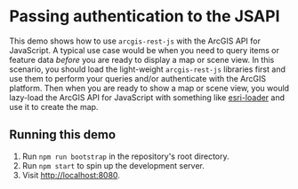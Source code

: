 # Passing authentication to the JSAPI

This demo shows how to use `arcgis-rest-js` with  the ArcGIS API for JavaScript. A typical use case would be when you need to query items or feature data _before_ you are ready to display a map or scene view. In this scenario, you should load the light-weight `arcgis-rest-js` libraries first and use them to perform your queries and/or authenticate with the ArcGIS platform. Then when you are ready to show a map or scene view, you would lazy-load the ArcGIS API for JavaScript with something like [esri-loader](https://github.com/Esri/esri-loader) and use it to create the map. 

## Running this demo
1. Run `npm run bootstrap` in the repository's root directory.
1. Run `npm start` to spin up the development server.
1. Visit [http://localhost:8080](http://localhost:8080).
